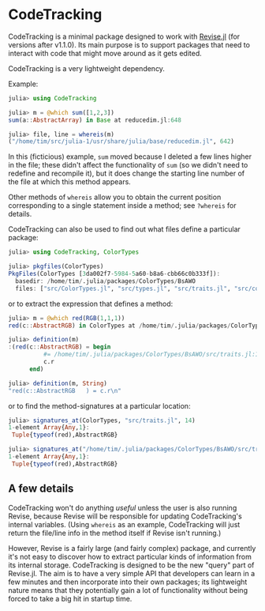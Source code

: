 # CodeTracking

CodeTracking is a minimal package designed to work with
[Revise.jl](https://github.com/timholy/Revise.jl) (for versions after v1.1.0).
Its main purpose is to support packages that need to interact with code that might move
around as it gets edited.

CodeTracking is a very lightweight dependency.

Example:

```julia
julia> using CodeTracking

julia> m = @which sum([1,2,3])
sum(a::AbstractArray) in Base at reducedim.jl:648

julia> file, line = whereis(m)
("/home/tim/src/julia-1/usr/share/julia/base/reducedim.jl", 642)
```

In this (ficticious) example, `sum` moved because I deleted a few lines higher in the file;
these didn't affect the functionality of `sum` (so we didn't need to redefine and recompile it),
but it does change the starting line number of the file at which this method appears.

Other methods of `whereis` allow you to obtain the current position corresponding to a single
statement inside a method; see `?whereis` for details.

CodeTracking can also be used to find out what files define a particular package:

```julia
julia> using CodeTracking, ColorTypes

julia> pkgfiles(ColorTypes)
PkgFiles(ColorTypes [3da002f7-5984-5a60-b8a6-cbb66c0b333f]):
  basedir: /home/tim/.julia/packages/ColorTypes/BsAWO
  files: ["src/ColorTypes.jl", "src/types.jl", "src/traits.jl", "src/conversions.jl", "src/show.jl", "src/operations.jl"]
```

or to extract the expression that defines a method:

```julia
julia> m = @which red(RGB(1,1,1))
red(c::AbstractRGB) in ColorTypes at /home/tim/.julia/packages/ColorTypes/BsAWO/src/traits.jl:14

julia> definition(m)
:(red(c::AbstractRGB) = begin
          #= /home/tim/.julia/packages/ColorTypes/BsAWO/src/traits.jl:14 =#
          c.r
      end)

julia> definition(m, String)
"red(c::AbstractRGB   ) = c.r\n"
```

or to find the method-signatures at a particular location:

```julia
julia> signatures_at(ColorTypes, "src/traits.jl", 14)
1-element Array{Any,1}:
 Tuple{typeof(red),AbstractRGB}

julia> signatures_at("/home/tim/.julia/packages/ColorTypes/BsAWO/src/traits.jl", 14)
1-element Array{Any,1}:
 Tuple{typeof(red),AbstractRGB}
```

## A few details

CodeTracking won't do anything *useful* unless the user is also running Revise,
because Revise will be responsible for updating CodeTracking's internal variables.
(Using `whereis` as an example, CodeTracking will just return the
file/line info in the method itself if Revise isn't running.)

However, Revise is a fairly large (and fairly complex) package, and currently it's not
easy to discover how to extract particular kinds of information from its internal storage.
CodeTracking is designed to be the new "query" part of Revise.jl.
The aim is to have a very simple API that developers can learn in a few minutes and then
incorporate into their own packages; its lightweight nature means that they potentially gain
a lot of functionality without being forced to take a big hit in startup time.
